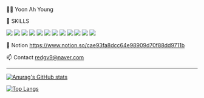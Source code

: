   🙋‍♀️ Yoon Ah Young

  🎇 SKILLS

<img src="https://img.shields.io/badge/JAVA-007396?style=flat&logo=java&logoColor=white"> <img src="https://img.shields.io/badge/Spring-6DB33F?style=flat&logo=Spring&logoColor=white"/> <img src="https://img.shields.io/badge/oracle-F80000?style=flat&logo=oracle&logoColor=white"> <img src="https://img.shields.io/badge/Visual Studio Code-1E8CBE?style=flat&logo=Visual Studio Code&logoColor=white"/> <img src="https://img.shields.io/badge/Eclipse IDE-2C2255?style=flat&logo=Eclipse IDE&logoColor=white"/> <img src="https://img.shields.io/badge/javascript-F7DF1E?style=flat&logo=javascript&logoColor=black"> <img src="https://img.shields.io/badge/jquery-0769AD?style=flat&logo=jquery&logoColor=white"> <img src="https://img.shields.io/badge/html-E34F26?style=flat&logo=html5&logoColor=white"> <img src="https://img.shields.io/badge/css-1572B6?style=flat&logo=css3&logoColor=white"> <img src="https://img.shields.io/badge/bootstrap-7952B3?style=flat&logo=bootstrap&logoColor=white"> <img src="https://img.shields.io/badge/github-181717?style=flat&logo=github&logoColor=white"> <img src="https://img.shields.io/badge/apache tomcat-F8DC75?style=flat&logo=apachetomcat&logoColor=white">

  📒 Notion
  https://www.notion.so/cae93fa8dcc64e98909d70f88dd9711b
  
  📫 Contact
  redgv9@naver.com
  
  <hr>
  
  [![Anurag's GitHub stats](https://github-readme-stats.vercel.app/api?username=yoonahyoung)](https://github.com/yoonahyoung/github-readme-stats)


  [![Top Langs](https://github-readme-stats.vercel.app/api/top-langs/?username=yoonahyoung)](https://github.com/yoonahyoung/github-readme-stats)
